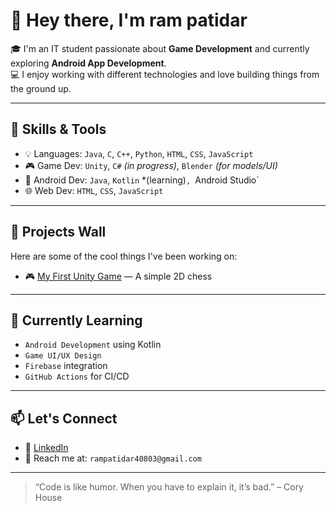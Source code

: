 # 👋 Hey there, I'm ram patidar

🎓 I'm an IT student passionate about **Game Development** and currently exploring **Android App Development**.  
💻 I enjoy working with different technologies and love building things from the ground up.

---

## 🚀 Skills & Tools

- 💡 Languages: `Java`, `C`, `C++`, `Python`, `HTML`, `CSS`, `JavaScript`
- 🎮 Game Dev: `Unity`, `C#` *(in progress)*, `Blender` *(for models/UI)*
- 📱 Android Dev: `Java`, `Kotlin` *(learning)`, `Android Studio`
- 🌐 Web Dev: `HTML`, `CSS`, `JavaScript`

---

## 🧩 Projects Wall

Here are some of the cool things I've been working on:

- 🎮 [My First Unity Game](https://github.com/ram40803/2D_Chess) — A simple 2D chess

---

## 🧠 Currently Learning

- `Android Development` using Kotlin
- `Game UI/UX Design`
- `Firebase` integration
- `GitHub Actions` for CI/CD

---

## 📫 Let's Connect

- 💼 [LinkedIn](https://www.linkedin.com/in/yourprofile)
- 💌 Reach me at: `rampatidar40803@gmail.com`

---

> “Code is like humor. When you have to explain it, it’s bad.” – Cory House



<!--
**ram40803/ram40803** is a ✨ _special_ ✨ repository because its `README.md` (this file) appears on your GitHub profile.

Here are some ideas to get you started:

- 🔭 I’m currently working on ...
- 🌱 I’m currently learning ...
- 👯 I’m looking to collaborate on ...
- 🤔 I’m looking for help with ...
- 💬 Ask me about ...
- 📫 How to reach me: ...
- 😄 Pronouns: ...
- ⚡ Fun fact: .
